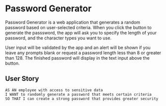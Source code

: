 # Password Generator

Password Generator is a web application that generates a random password based on user-selected criteria. When you click the button to generate the passsword, the app will ask you to specify the length of your password, and the character types you want to use. 

User input will be validated by the app and an alert will be shown if you leave any prompts blank or request a password length less than 8 or greater than 128. The finished password will display in the text input above the button.

## User Story

```
AS AN employee with access to sensitive data
I WANT to randomly generate a password that meets certain criteria
SO THAT I can create a strong password that provides greater security
```
